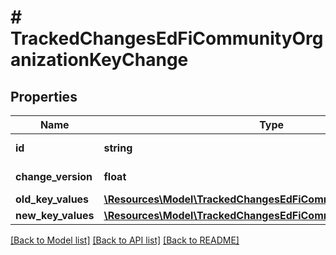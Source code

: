 # # TrackedChangesEdFiCommunityOrganizationKeyChange

## Properties

Name | Type | Description | Notes
------------ | ------------- | ------------- | -------------
**id** | **string** | Resource identifier | [optional]
**change_version** | **float** | Change version | [optional]
**old_key_values** | [**\Resources\Model\TrackedChangesEdFiCommunityOrganizationKey**](TrackedChangesEdFiCommunityOrganizationKey.md) |  | [optional]
**new_key_values** | [**\Resources\Model\TrackedChangesEdFiCommunityOrganizationKey**](TrackedChangesEdFiCommunityOrganizationKey.md) |  | [optional]

[[Back to Model list]](../../README.md#models) [[Back to API list]](../../README.md#endpoints) [[Back to README]](../../README.md)
